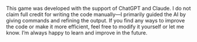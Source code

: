 This game was developed with the support of ChatGPT and Claude.
I do not claim full credit for writing the code manually—I primarily guided the AI by giving commands and refining the output.
If you find any ways to improve the code or make it more efficient, feel free to modify it yourself or let me know. I’m always happy to learn and improve in the future.
